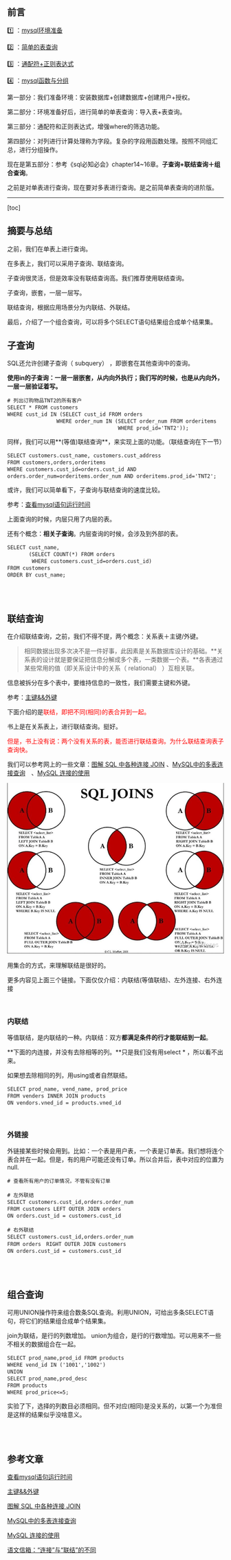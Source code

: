 ## 前言

1️⃣ ：[mysql环境准备](https://blog.csdn.net/sinat_38816924/article/details/105478479)

2️⃣ ：[简单的表查询](https://blog.csdn.net/sinat_38816924/article/details/105718525)

3️⃣ ：[通配符+正则表达式](https://blog.csdn.net/sinat_38816924/article/details/105737660)

:four: ：[mysql函数与分组](https://blog.csdn.net/sinat_38816924/article/details/105748596)

第一部分：我们准备环境：安装数据库+创建数据库+创建用户+授权。

第二部分：环境准备好后，进行简单的单表查询：导入表+表查询。

第三部分：通配符和正则表达式，增强where的筛选功能。

第四部分：对列进行计算处理称为字段。复杂的字段用函数处理。按照不同组汇总，进行分组操作。

现在是第五部分：参考《sql必知必会》chapter14~16章。**子查询+联结查询＋组合查询**。

之前是对单表进行查询，现在要对多表进行查询。是之前简单表查询的进阶版。

---

[toc]

## 摘要与总结

之前，我们在单表上进行查询。

在多表上，我们可以采用子查询、联结查询。

子查询很灵活，但是效率没有联结查询高。我们推荐使用联结查询。

子查询，嵌套，一层一层写。

联结查询，根据应用场景分为内联结、外联结。

最后，介绍了一个组合查询，可以将多个SELECT语句结果组合成单个结果集。

## 子查询

SQL还允许创建子查询（ subquery） ，即嵌套在其他查询中的查询。

**使用in的子查询：一层一层嵌套，从内向外执行；我们写的时候，也是从内向外，一层一层验证着写。**

```mysql
# 列出订购物品TNT2的所有客户
SELECT * FROM customers
WHERE cust_id IN (SELECT cust_id FROM orders
				WHERE order_num IN (SELECT order_num FROM orderitems 
                                    WHERE prod_id='TNT2'));

```

同样，我们可以用**(等值)联结查询**，来实现上面的功能。（联结查询在下一节）

```mysql
SELECT customers.cust_name, customers.cust_address  
FROM customers,orders,orderitems  
WHERE customers.cust_id=orders.cust_id AND orders.order_num=orderitems.order_num AND orderitems.prod_id='TNT2';
```



或许，我们可以简单看下，子查询与联结查询的速度比较。

参考：[查看mysql语句运行时间](https://blog.csdn.net/qq_29663071/article/details/75021980)



上面查询的时候，内层只用了内层的表。

还有个概念：**相关子查询**。内层查询的时候，会涉及到外部的表。

```mysql
SELECT cust_name,
       (SELECT COUNT(*) FROM orders
        WHERE customers.cust_id=orders.cust_id)
FROM customers
ORDER BY cust_name;
```

<br>

<br>

## 联结查询

在介绍联结查询，之前，我们不得不提，两个概念：关系表＋主键/外键。

> 相同数据出现多次决不是一件好事，此因素是关系数据库设计的基础。**关系表的设计就是要保证把信息分解成多个表，一类数据一个表。**各表通过某些常用的值（即关系设计中的关系（ relational） ）互相关联。

信息被拆分在多个表中，要维持信息的一致性，我们需要主键和外键。

参考：[主键&&外键](https://www.liaoxuefeng.com/wiki/1177760294764384/1218728391867808)

下面介绍的是<font color=red>联结，即把不同(相同)的表合并到一起。</font>

书上是在关系表上，进行联结查询。挺好。

<font color=red>但是，书上没有说：两个没有关系的表，能否进行联结查询。为什么联结查询表子查询快。</font>

我们可以参考网上的一些文章：[图解 SQL 中各种连接 JOIN](https://zhuanlan.zhihu.com/p/46037197) 、[MySQL中的多表连接查询](https://www.jianshu.com/p/fcbc843ff73d)　、[MySQL 连接的使用](https://www.runoob.com/mysql/mysql-join.html)

![联结分类](image/联结分类.jpg)



用集合的方式，来理解联结是很好的。

更多内容见上面三个链接。下面仅仅介绍：内联结(等值联结)、左外连接、右外连接

<br>

### 内联结

等值联结，是内联结的一种。内联结：双方**都满足条件的行才能联结到一起**。

**下面的内连接，并没有去除相等的列。**只是我们没有用select * ，所以看不出来。

如果想去除相同的列，用using或者自然联结。

```mysql
SELECT prod_name, vend_name, prod_price
FROM venders INNER JOIN products
ON vendors.vned_id = products.vned_id
```

<br>

### 外链接

外链接某些时候会用到。比如：一个表是用户表，一个表是订单表。我们想将连个表合并在一起。但是，有的用户可能还没有订单。所以合并后，表中对应的位置为null.

```mysql
# 查看所有用户的订单情况，不管有没有订单

# 左外联结
SELECT customers.cust_id,orders.order_num
FROM customers LEFT OUTER JOIN orders
ON orders.cust_id = customers.cust_id

# 右外联结
SELECT customers.cust_id,orders.order_num
FROM orders　RIGHT OUTER JOIN customers
ON orders.cust_id = customers.cust_id
```

<br>

<br>

## 组合查询

可用UNION操作符来组合数条SQL查询。利用UNION，可给出多条SELECT语句，将它们的结果组合成单个结果集。

join为联结，是行的列数增加。
union为组合，是行的行数增加。可以用来不一些不相关的数据组合在一起。

```mysql
SELECT prod_name,prod_id FROM products
WHERE vend_id IN ('1001','1002')
UNION
SELECT prod_name,prod_desc
FROM products
WHERE prod_price<=5;

```

实验了下，选择的列数目必须相同。但不对应(相同)是没关系的，以第一个为准但是这样的结果似乎没啥意义。

<br>

<br>



## 参考文章

[查看mysql语句运行时间](https://blog.csdn.net/qq_29663071/article/details/75021980)

[主键&&外键](https://www.liaoxuefeng.com/wiki/1177760294764384/1218728391867808)

[图解 SQL 中各种连接 JOIN](https://zhuanlan.zhihu.com/p/46037197) 

[MySQL中的多表连接查询](https://www.jianshu.com/p/fcbc843ff73d)　

[MySQL 连接的使用](https://www.runoob.com/mysql/mysql-join.html)

[语文信箱：“连接”与“联结”的不同](http://www.guoxue.com/?p=29099)